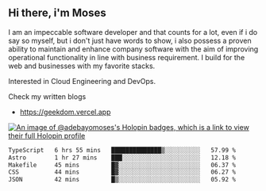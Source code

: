 ## Hi there, i'm Moses

I am an impeccable software developer and that counts for a lot, even if i do say so myself, but i don't just have words to show, i also possess a proven ability to maintain and enhance company software with the aim of improving operational functionality in line with business requirement. I build for the web and businesses with my favorite stacks.

Interested in Cloud Engineering and DevOps.

Check my written blogs
- https://geekdom.vercel.app

[![An image of @adebayomoses's Holopin badges, which is a link to view their full Holopin profile](https://holopin.me/adebayomoses)](https://holopin.io/@adebayomoses)

<!--START_SECTION:waka-->

```txt
TypeScript   6 hrs 55 mins   ██████████████▒░░░░░░░░░░   57.99 %
Astro        1 hr 27 mins    ███░░░░░░░░░░░░░░░░░░░░░░   12.18 %
Makefile     45 mins         █▓░░░░░░░░░░░░░░░░░░░░░░░   06.37 %
CSS          44 mins         █▓░░░░░░░░░░░░░░░░░░░░░░░   06.27 %
JSON         42 mins         █▒░░░░░░░░░░░░░░░░░░░░░░░   05.92 %
```

<!--END_SECTION:waka-->
